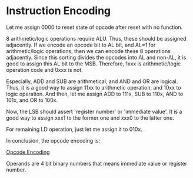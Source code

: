 # Instruction Encoding

Let me assign 0000 to reset state of opcode after reset with no function.

8 arithmetic/logic operations require ALU. Thus, these should be assigned adjacently. If we encode an opcode bit to AL bit, and AL=1 for arithmetic/logic operations, then we can encode these 8 operations adjacently. Since this sorting divides the opcodes into AL and non-AL, it is good to assign this AL bit to the MSB. Therefore, 1xxx is arithmetic/logic operation code and 0xxx is not.

Especially, ADD and SUB are arithmetical, and AND and OR are logical. Thus, it is a good way to assign 11xx to arithmetic operation, and 10xx to logic operation. And then, let me assign ADD to 111x, SUB to 110x, AND to 101x, and OR to 100x.

Now, the LSB should assert 'register number' or 'immediate value'. It is a good way to assign xxx1 to the former one and xxx0 to the latter one.

For remaining LD operation, just let me assign it to 010x.

In conclusion, the opcode encoding is:

[Opcode Encoding](Instruction%20Encoding%20bdd1ad396eeb4982a3ccbe45d230248f/Opcode%20Encoding%200b0de5f3bb8840758508a9e471c05a44.csv)

Operands are 4 bit binary numbers that means immediate value or register number.